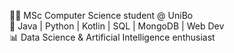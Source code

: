 👨‍💻 MSc Computer Science student @ UniBo  
🔧 Java | Python | Kotlin | SQL | MongoDB | Web Dev  
📊 Data Science & Artificial Intelligence enthusiast
